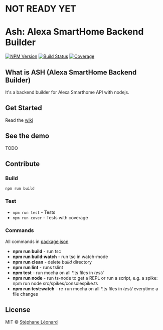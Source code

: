 # NOT READY YET 

# Ash: Alexa SmartHome Backend Builder

[![NPM Version][npm-image]][npm-url] [![Build Status][travis-image]][travis-url] [![Coverage][coveralls-image]][coveralls-url]

## What is ASH (**A**lexa **S**mart**H**ome Backend Builder)

It's a backend builder for Alexa Smarthome API with nodejs.

## Get Started

Read the [wiki](https://github.com/scallacs/ash.nodejs/wiki)

## See the demo

TODO

## Contribute

### Build

`npm run build`

### Test 

- `npm run test` - Tests
- `npm run cover` - Tests with coverage

### Commands

All commands in [package.json](./package.json)

* **npm run build** - run tsc
* **npm run build:watch** - run tsc in watch-mode
* **npm run clean** - delete *build* directory
* **npm run lint** - runs tslint
* **npm test** - run mocha on all *.ts files in *test/*
* **npm run node** - run ts-node to get a REPL or run a script, e.g. a spike: npm run node src/spikes/consolespike.ts
* **npm run test:watch** - re-run mocha on all *.ts files in *test/* everytime a file changes

## License

MIT © [Stéphane Léonard]()

[npm-url]: https://www.npmjs.org/package/@dfordev/ash.nodejs
[npm-image]: http://img.shields.io/npm/v/@dfordev/ash.nodejs.svg?style=flat-square

[travis-url]: http://travis-ci.org/scallacs/ash.nodejs
[travis-image]: http://img.shields.io/travis/scallacs/ash.nodejs.svg?style=flat-square

[coveralls-url]: https://coveralls.io/r/scallacs/ash.nodejs
[coveralls-image]: https://img.shields.io/coveralls/scallacs/ash.nodejs/master.svg?style=flat-square